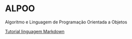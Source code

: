 # ALPOO
Algoritmo e Linguagem de Programação Orientada a Objetos

[Tutorial linguagem Markdown](https://www.markdownguide.org/basic-syntax)